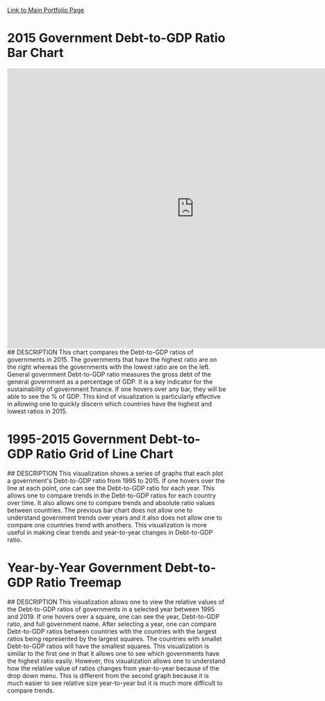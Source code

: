 [Link to Main Portfolio Page](https://wasimohamed2020.github.io/cmustudent-repository/)

# 2015 Government Debt-to-GDP Ratio Bar Chart
<iframe src="https://data.oecd.org/chart/61R0" width="860" height="645" style="border: 0" mozallowfullscreen="true" webkitallowfullscreen="true" allowfullscreen="true"><a href="https://data.oecd.org/chart/61R0" target="_blank">OECD Chart: General government debt, Total, % of GDP, Annual, 2015</a></iframe>
## DESCRIPTION
This chart compares the Debt-to-GDP ratios of governments in 2015. The governments that have the highest ratio are on the right whereas the governments with the lowest ratio are on the left. General government Debt-to-GDP ratio measures the gross debt of the general government as a percentage of GDP. It is a key indicator for the sustainability of government finance. If one hovers over any bar, they will be able to see the % of GDP. This kind of visualization is particularly effective in allowing one to quickly discern which countries have the highest and lowest ratios in 2015. 




# 1995-2015 Government Debt-to-GDP Ratio Grid of Line Chart
<div class="flourish-embed flourish-chart" data-src="visualisation/3191094" data-url="https://flo.uri.sh/visualisation/3191094/embed"><script src="https://public.flourish.studio/resources/embed.js"></script></div>
## DESCRIPTION
This visualization shows a series of graphs that each plot a government's Debt-to-GDP ratio from 1995 to 2015. If one hovers over the line at each point, one can see the Debt-to-GDP ratio for each year. This allows one to compare trends in the Debt-to-GDP ratios for each country over time. It also allows one to compare trends and absolute ratio values between countries. The previous bar chart does not allow one to understand government trends over years and it also does not allow one to compare one countries trend with anothers. This visualization is more useful in making clear trends and year-to-year changes in Debt-to-GDP ratio. 




# Year-by-Year Government Debt-to-GDP Ratio Treemap
<div class="flourish-embed flourish-hierarchy" data-src="visualisation/3191518" data-url="https://flo.uri.sh/visualisation/3191518/embed"><script src="https://public.flourish.studio/resources/embed.js"></script></div>
## DESCRIPTION
This visualization allows one to view the relative values of the Debt-to-GDP ratios of governments in a selected year between 1995 and 2019. If one hovers over a square, one can see the year, Debt-to-GDP ratio, and full government name. After selecting a year, one can compare Debt-to-GDP ratios between countries with the countries with the largest ratios being represented by the largest squares. The countries with smallet Debt-to-GDP ratios will have the smallest squares. This visualization is similar to the first one in that it allows one to see which governments have the highest ratio easily. However, this visualization allows one to understand how the relative value of ratios changes from year-to-year because of the drop down menu. This is different from the second graph because it is much easier to see relative size year-to-year but it is much more difficult to compare trends. 

